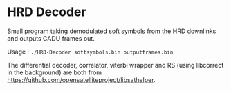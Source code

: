 # HRD Decoder

Small program taking demodulated soft symbols from the HRD downlinks and outputs CADU frames out.

Usage : `./HRD-Decoder softsymbols.bin outputframes.bin`

The differential decoder, correlator, viterbi wrapper and RS (using libcorrect in the background) are both from https://github.com/opensatelliteproject/libsathelper.